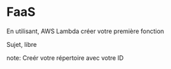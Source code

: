 # FaaS

En utilisant, AWS Lambda créer votre première fonction

Sujet, libre

note: Creér votre répertoire avec votre ID
